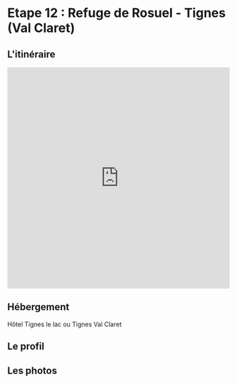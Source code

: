 # Etape 12 : Refuge de Rosuel - Tignes (Val Claret)
## L'itinéraire

<iframe src="https://gpx.studio/?state=%7B%22ids%22:%5B%2214b83lfaIXg-d7WsDoel4t-vKR49pyxgE%22%5D%7D&embed&distance" width="100%" height="500" frameborder="0" allowfullscreen><p><a href="https://gpx.studio/?state=%7B%22ids%22:%5B%2214b83lfaIXg-d7WsDoel4t-vKR49pyxgE%22%5D%7D"></a></p></iframe>

## Hébergement
Hôtel Tignes le lac ou Tignes Val Claret

## Le profil

## Les photos
